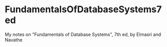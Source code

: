 # FundamentalsOfDatabaseSystems7ed
My notes on "Fundamentals of Database Systems", 7th ed, by Elmasri and Navathe
